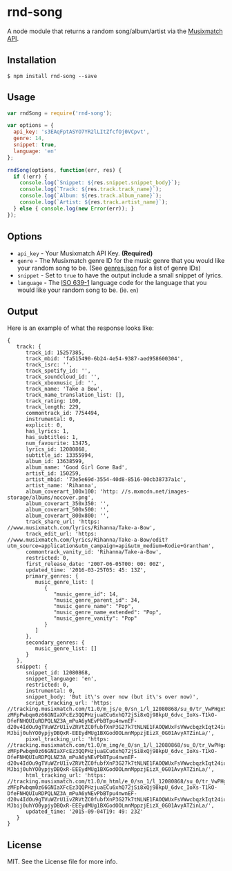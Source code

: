 # rnd-song

A node module that returns a random song/album/artist via the [Musixmatch API](https://developer.musixmatch.com).

## Installation
```
$ npm install rnd-song --save
```

## Usage
```javascript
var rndSong = require('rnd-song');

var options = {
  api_key: 's3EAqFptASYO7YR2lLItZfcfOj0VCpvt',
  genre: 14,
  snippet: true,
  language: 'en'
};

rndSong(options, function(err, res) {
  if (!err) {
    console.log(`Snippet: ${res.snippet.snippet_body}`);
    console.log(`Track: ${res.track.track_name}`);
    console.log(`Album: ${res.track.album_name}`);
    console.log(`Artist: ${res.track.artist_name}`);
  } else { console.log(new Error(err)); }
});
```


## Options
* `api_key` - Your Musixmatch API Key. **(Required)**
* `genre` - The Musixmatch genre ID for the music genre that you would like your random song to be. (See [genres.json](https://github.com/kodie/rnd-song/blob/master/genres.json) for a list of genre IDs)
* `snippet` - Set to `true` to have the output include a small snippet of lyrics.
* `language` - The [ISO 639-1](https://en.wikipedia.org/wiki/ISO_639-1) language code for the language that you would like your random song to be. (ie. `en`)

## Output
Here is an example of what the response looks like:
```jsonp
{
   track: {
      track_id: 15257385,
      track_mbid: 'fa515490-6b24-4e54-9387-aed958600304',
      track_isrc: '',
      track_spotify_id: '',
      track_soundcloud_id: '',
      track_xboxmusic_id: '',
      track_name: 'Take a Bow',
      track_name_translation_list: [],
      track_rating: 100,
      track_length: 229,
      commontrack_id: 7754494,
      instrumental: 0,
      explicit: 0,
      has_lyrics: 1,
      has_subtitles: 1,
      num_favourite: 13475,
      lyrics_id: 12080868,
      subtitle_id: 13355994,
      album_id: 13638599,
      album_name: 'Good Girl Gone Bad',
      artist_id: 150259,
      artist_mbid: '73e5e69d-3554-40d8-8516-00cb38737a1c',
      artist_name: 'Rihanna',
      album_coverart_100x100: 'http: //s.mxmcdn.net/images-storage/albums/nocover.png',
      album_coverart_350x350: '',
      album_coverart_500x500: '',
      album_coverart_800x800: '',
      track_share_url: 'https: //www.musixmatch.com/lyrics/Rihanna/Take-a-Bow',
      track_edit_url: 'https: //www.musixmatch.com/lyrics/Rihanna/Take-a-Bow/edit?utm_source=application&utm_campaign=api&utm_medium=Kodie+Grantham',
      commontrack_vanity_id: 'Rihanna/Take-a-Bow',
      restricted: 0,
      first_release_date: '2007-06-05T00: 00: 00Z',
      updated_time: '2016-03-25T05: 45: 13Z',
      primary_genres: {
         music_genre_list: [
            {
               "music_genre_id": 14,
               "music_genre_parent_id": 34,
               "music_genre_name": "Pop",
               "music_genre_name_extended": "Pop",
               "music_genre_vanity": "Pop"
            }
         ]
      },
      secondary_genres: {
         music_genre_list: []
      }
   },
   snippet: {
      snippet_id: 12080868,
      snippet_language: 'en',
      restricted: 0,
      instrumental: 0,
      snippet_body: 'But it\'s over now (but it\'s over now)',
      script_tracking_url: 'https: //tracking.musixmatch.com/t1.0/m_js/e_0/sn_1/l_12080868/su_0/tr_VwPHgxSVfuIPJvwghgndMAbVlEgTMYDOJknA-zMFpPwbqm0z66GNIaXFcEz3QQPHzjuaECu6xhQ72jSi8xQj98kpU_6dvc_IoXs-T1kO-DfeFNHQUIuRDPQLNZ3A_mPuA6yNEvPbBTpu4nwnEF-d20v4IdOu9gTVuWZrU1ivZRVtZC0fubfXnP3G27k7tNLNE1FAOQWUxFsVWwcbqzkIqt24iuno_DYnM0Isl8hgl3NqGyBkAVPUkRoXYjT1ZGE3g3hME9iZAwyg4Cf2BOjeyzFzhExbYyMx_5fMfoGNa8W4GSFq8Wp_9Lfu0ZmYGXZ-MJbij0uhYO0ypjyDBQxR-EEEydMUg1BXGodOOLmnMppzjEizX_0G01AvyATZinLa/',
      pixel_tracking_url: 'https: //tracking.musixmatch.com/t1.0/m_img/e_0/sn_1/l_12080868/su_0/tr_VwPHgxSVfuIPJvwghgndMAbVlEgTMYDOJknA-zMFpPwbqm0z66GNIaXFcEz3QQPHzjuaECu6xhQ72jSi8xQj98kpU_6dvc_IoXs-T1kO-DfeFNHQUIuRDPQLNZ3A_mPuA6yNEvPbBTpu4nwnEF-d20v4IdOu9gTVuWZrU1ivZRVtZC0fubfXnP3G27k7tNLNE1FAOQWUxFsVWwcbqzkIqt24iuno_DYnM0Isl8hgl3NqGyBkAVPUkRoXYjT1ZGE3g3hME9iZAwyg4Cf2BOjeyzFzhExbYyMx_5fMfoGNa8W4GSFq8Wp_9Lfu0ZmYGXZ-MJbij0uhYO0ypjyDBQxR-EEEydMUg1BXGodOOLmnMppzjEizX_0G01AvyATZinLa/',
      html_tracking_url: 'https: //tracking.musixmatch.com/t1.0/m_html/e_0/sn_1/l_12080868/su_0/tr_VwPHgxSVfuIPJvwghgndMAbVlEgTMYDOJknA-zMFpPwbqm0z66GNIaXFcEz3QQPHzjuaECu6xhQ72jSi8xQj98kpU_6dvc_IoXs-T1kO-DfeFNHQUIuRDPQLNZ3A_mPuA6yNEvPbBTpu4nwnEF-d20v4IdOu9gTVuWZrU1ivZRVtZC0fubfXnP3G27k7tNLNE1FAOQWUxFsVWwcbqzkIqt24iuno_DYnM0Isl8hgl3NqGyBkAVPUkRoXYjT1ZGE3g3hME9iZAwyg4Cf2BOjeyzFzhExbYyMx_5fMfoGNa8W4GSFq8Wp_9Lfu0ZmYGXZ-MJbij0uhYO0ypjyDBQxR-EEEydMUg1BXGodOOLmnMppzjEizX_0G01AvyATZinLa/',
      updated_time: '2015-09-04T19: 49: 23Z'
   }
}
```

## License
MIT. See the License file for more info.
